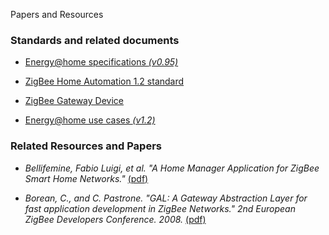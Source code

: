 Papers and Resources
<!-- Remember: the first line always goes with the title-->
<!-- Please use h3 headers (###) inside these files -->

<!--<span style="color:red;">**This page is under construction**</span>: We expect to update this page along with the release of JEMMA [version 0.0.2](http://github.com/ismb/jemma/wiki/Milestone-0.0.2).-->

### Standards and related documents

- [Energy@home specifications *(v0.95)*](http://www.energy-home.it/Documents/Technical%20Specifications/E@H_specification_ver0.95.pdf)

- [ZigBee Home Automation 1.2 standard](http://www.zigbee.org/Standards/ZigBeeHomeAutomation/download.aspx)

- [ZigBee Gateway Device](http://www.zigbee.org/Standards/ZigbeeTelecomServices/download.aspx)

- [Energy@home use cases *(v1.2)*](http://www.energy-home.it/Documents/Technical%20Specifications/Energy@Home%20Use%20Cases_v_1_2.pdf)

### Related Resources and Papers

- *Bellifemine, Fabio Luigi, et al. "A Home Manager Application for ZigBee Smart Home Networks."* [(pdf)](http://www.open-zb.net/publications/A%20Home%20Manager%20Application%20for%20ZigBee%20Smart%20Home%20Networks.pdf)

- *Borean, C., and C. Pastrone. "GAL: A Gateway Abstraction Layer for fast application development in ZigBee Networks." 2nd European ZigBee Developers Conference. 2008.* [(pdf)](http://ieeexplore.ieee.org/xpls/abs_all.jsp?arnumber=5076853&tag=1)









